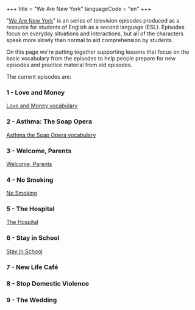 +++
title = "We Are New York"
languageCode = "en"
+++

"[We Are New
York](http://www.nyc.gov/html/weareny/html/videos/videos.shtml)" is an
series of television episodes produced as a resource for students of
English as a second language (ESL). Episodes focus on everyday
situations and interactions, but all of the characters speak more slowly
than normal to aid comprehension by students.

On this page we're putting together supporting lessons that focus on the
basic vocabulary from the episodes to help people prepare for new
episodes and practice material from old episodes.

The current episodes are:

### 1 - Love and Money

[Love and Money vocabulary](/en/Love_and_Money_vocabulary)

### 2 - Asthma: The Soap Opera

[Asthma the Soap Opera vocabulary](/en/Asthma_the_Soap_Opera_vocabulary)

### 3 - Welcome, Parents

[Welcome, Parents](/en/Welcome%2C_Parents)

### 4 - No Smoking

[No Smoking](/en/No_Smoking)

### 5 - The Hospital

[The Hospital](/en/The_Hospital)

### 6 - Stay in School

[Stay In School](/en/Stay_In_School)

### 7 - New Life Café

### 8 - Stop Domestic Violence

### 9 - The Wedding
